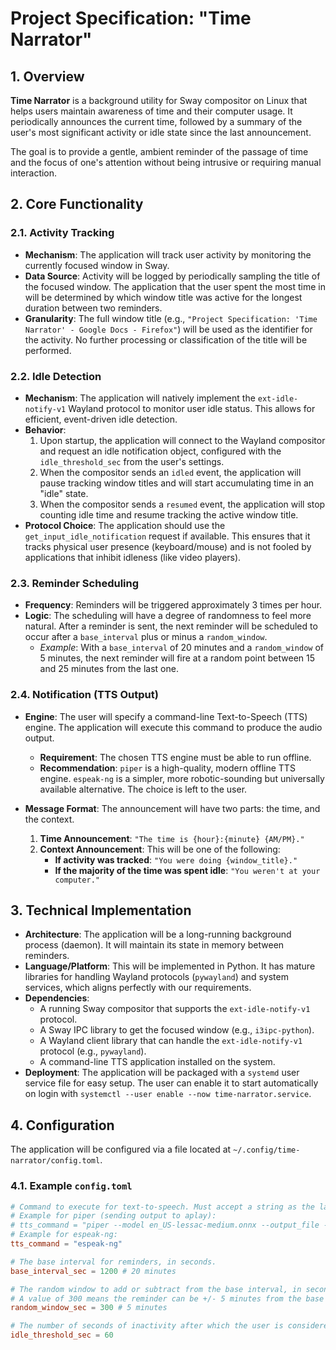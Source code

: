 # Project Specification: "Time Narrator"

## 1. Overview

**Time Narrator** is a background utility for Sway compositor on Linux that helps users maintain awareness of time and their computer usage. It periodically announces the current time, followed by a summary of the user's most significant activity or idle state since the last announcement.

The goal is to provide a gentle, ambient reminder of the passage of time and the focus of one's attention without being intrusive or requiring manual interaction.

## 2. Core Functionality

### 2.1. Activity Tracking

*   **Mechanism**: The application will track user activity by monitoring the currently focused window in Sway.
*   **Data Source**: Activity will be logged by periodically sampling the title of the focused window. The application that the user spent the most time in will be determined by which window title was active for the longest duration between two reminders.
*   **Granularity**: The full window title (e.g., `"Project Specification: 'Time Narrator' - Google Docs - Firefox"`) will be used as the identifier for the activity. No further processing or classification of the title will be performed.

### 2.2. Idle Detection

*   **Mechanism**: The application will natively implement the `ext-idle-notify-v1` Wayland protocol to monitor user idle status. This allows for efficient, event-driven idle detection.
*   **Behavior**:
    1.  Upon startup, the application will connect to the Wayland compositor and request an idle notification object, configured with the `idle_threshold_sec` from the user's settings.
    2.  When the compositor sends an `idled` event, the application will pause tracking window titles and will start accumulating time in an "idle" state.
    3.  When the compositor sends a `resumed` event, the application will stop counting idle time and resume tracking the active window title.
*   **Protocol Choice**: The application should use the `get_input_idle_notification` request if available. This ensures that it tracks physical user presence (keyboard/mouse) and is not fooled by applications that inhibit idleness (like video players).

### 2.3. Reminder Scheduling

*   **Frequency**: Reminders will be triggered approximately 3 times per hour.
*   **Logic**: The scheduling will have a degree of randomness to feel more natural. After a reminder is sent, the next reminder will be scheduled to occur after a `base_interval` plus or minus a `random_window`.
    *   *Example*: With a `base_interval` of 20 minutes and a `random_window` of 5 minutes, the next reminder will fire at a random point between 15 and 25 minutes from the last one.

### 2.4. Notification (TTS Output)

*   **Engine**: The user will specify a command-line Text-to-Speech (TTS) engine. The application will execute this command to produce the audio output.
    *   **Requirement**: The chosen TTS engine must be able to run offline.
    *   **Recommendation**: `piper` is a high-quality, modern offline TTS engine. `espeak-ng` is a simpler, more robotic-sounding but universally available alternative. The choice is left to the user.
*   **Message Format**: The announcement will have two parts: the time, and the context.

    1.  **Time Announcement**: `"The time is {hour}:{minute} {AM/PM}."`
    2.  **Context Announcement**: This will be one of the following:
        *   **If activity was tracked**: `"You were doing {window_title}."`
        *   **If the majority of the time was spent idle**: `"You weren't at your computer."`

## 3. Technical Implementation

*   **Architecture**: The application will be a long-running background process (daemon). It will maintain its state in memory between reminders.
*   **Language/Platform**: This will be implemented in Python. It has mature libraries for handling Wayland protocols (`pywayland`) and system services, which aligns perfectly with our requirements.
*   **Dependencies**:
    *   A running Sway compositor that supports the `ext-idle-notify-v1` protocol.
    *   A Sway IPC library to get the focused window (e.g., `i3ipc-python`).
    *   A Wayland client library that can handle the `ext-idle-notify-v1` protocol (e.g., `pywayland`).
    *   A command-line TTS application installed on the system.
*   **Deployment**: The application will be packaged with a `systemd` user service file for easy setup. The user can enable it to start automatically on login with `systemctl --user enable --now time-narrator.service`.

## 4. Configuration

The application will be configured via a file located at `~/.config/time-narrator/config.toml`.

### 4.1. Example `config.toml`

```toml
# Command to execute for text-to-speech. Must accept a string as the last argument.
# Example for piper (sending output to aplay):
# tts_command = "piper --model en_US-lessac-medium.onnx --output_file - | aplay -r 22050 -f S16_LE -t raw -"
# Example for espeak-ng:
tts_command = "espeak-ng"

# The base interval for reminders, in seconds.
base_interval_sec = 1200 # 20 minutes

# The random window to add or subtract from the base interval, in seconds.
# A value of 300 means the reminder can be +/- 5 minutes from the base interval.
random_window_sec = 300 # 5 minutes

# The number of seconds of inactivity after which the user is considered "idle".
idle_threshold_sec = 60
```

